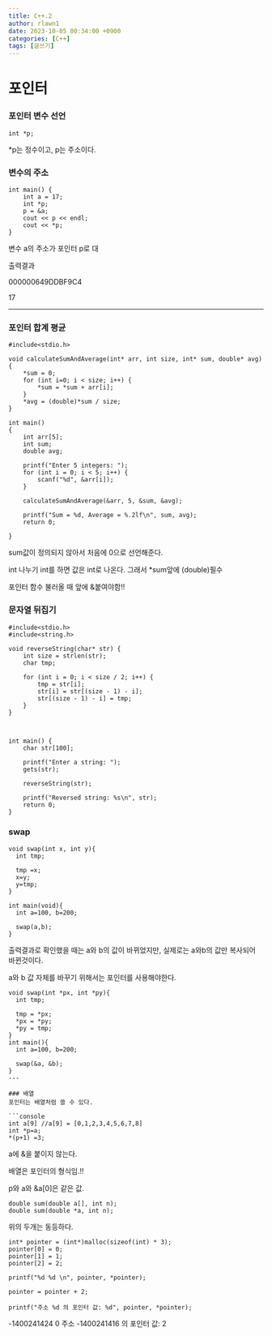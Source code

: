 ```yaml
---
title: C++.2
author: rlawn1
date: 2023-10-05 00:34:00 +0900
categories: [C++]
tags: [글쓰기]
---
```


# 포인터

### 포인터 변수 선언
```console
int *p;
```
*p는 정수이고, p는 주소이다.

### 변수의 주소
```console
int main() {
	int a = 17;
	int *p;
	p = &a;
	cout << p << endl;
	cout << *p;
}
```
변수 a의 주소가 포인터  p로 대

출력결과

000000649DDBF9C4

17

---

### 포인터 합계 평균
```console
#include<stdio.h>

void calculateSumAndAverage(int* arr, int size, int* sum, double* avg) {
    *sum = 0;
    for (int i=0; i < size; i++) {
        *sum = *sum + arr[i];
    }
    *avg = (double)*sum / size;
}

int main()
{
    int arr[5];
    int sum;
    double avg;

    printf("Enter 5 integers: ");
    for (int i = 0; i < 5; i++) {
        scanf("%d", &arr[i]);
    }

    calculateSumAndAverage(&arr, 5, &sum, &avg);

    printf("Sum = %d, Average = %.2lf\n", sum, avg);
    return 0;

}
```
sum값이 정의되지 않아서 처음에 0으로 선언해준다.

int 나누기 int를 하면 값은 int로 나온다. 그래서 *sum앞에 (double)필수

포인터 함수 불러올 때 앞에 &붙여야함!!

### 문자열 뒤집기

```console
#include<stdio.h>
#include<string.h>

void reverseString(char* str) {
    int size = strlen(str);
    char tmp;

    for (int i = 0; i < size / 2; i++) {
        tmp = str[i];
        str[i] = str[(size - 1) - i];
        str[(size - 1) - i] = tmp;
    }
}



int main() {
    char str[100];

    printf("Enter a string: ");
    gets(str);

    reverseString(str);

    printf("Reversed string: %s\n", str);
    return 0;
}
```
### swap
```console
void swap(int x, int y){
  int tmp;

  tmp =x;
  x=y;
  y=tmp;
}

int main(void){
  int a=100, b=200;

  swap(a,b);
}
```
출력결과로 확인했을 때는 a와 b의 값이 바뀌었지만, 실제로는 a와b의 값만 복사되어 바뀐것이다.

a와 b 값 자체를 바꾸기 위해서는 포인터를 사용해야한다.

```console
void swap(int *px, int *py){
  int tmp;

  tmp = *px;
  *px = *py;
  *py = tmp;
}
int main(){
  int a=100, b=200;

  swap(&a, &b);
}
---

### 배열
포인터는 배열처럼 쓸 수 있다.

```console
int a[9] //a[9] = [0,1,2,3,4,5,6,7,8]
int *p=a;
*(p+1) =3;
```
a에 &을 붙이지 않는다.

배열은 포인터의 형식임.!!

p와 a와 &a[0]은 같은 값.

```console
double sum(double a[], int n);
double sum(double *a, int n);
```
위의 두개는 동등하다.

```console
int* pointer = (int*)malloc(sizeof(int) * 3);
pointer[0] = 0;
pointer[1] = 1;
pointer[2] = 2;

printf("%d %d \n", pointer, *pointer);

pointer = pointer + 2;

printf("주소 %d 의 포인터 값: %d", pointer, *pointer);
```

-1400241424 0
주소 -1400241416 의 포인터 값: 2

































